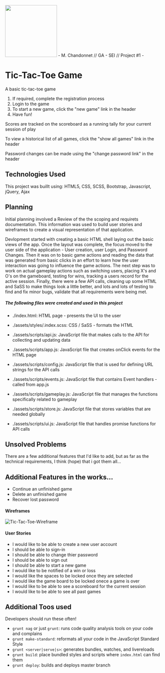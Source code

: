 <img src=https://user-images.githubusercontent.com/21346239/91862876-7bf3f580-ec3c-11ea-94d6-5236f3867a9c.png width="168" height="168">
- M. Chandonnet // GA - SEI // Project #1 -

# Tic-Tac-Toe Game

A basic tic-tac-toe game
1. If required, complete the registration process
2. Login to the game
3. To start a new game, click the "new game" link in the header
4. Have fun!

Scores are tracked on the scoreboard as a running tally for your current session of play

To view a historical list of all games, click the "show all games" link in the header

Password changes can be made using the "change password link" in the header


## Technologies Used

This project was buillt using: HTML5, CSS, SCSS, Bootstrap, Javascript, jQuery, Ajax


## Planning

Initial planning involved a Review of the the scoping and requirets documentation.  This information was used to build user stories and wireframes to create a visual representation of that application.

Devlopment started with creating a basic HTML shell laying out the basic views of the app.  Once the layout was complete, the focus moved to the user side of the application - User creation, user Login, and Password Changes.  Then it was on to basic game actions and reading the data that was generated from basic clicks in an effort to learn how the user interaction was going to influence the game actions.  The next step was to work on actual gameplay actions such as switching users, placing X's and O's on the gameboard, testing for wins, tracking a users record for the active session.  Finally, there were a few API calls, cleaning up some HTML and SaSS to make things look a little better, and lots and lots of testing to find and fix minor bugs, validate that all requirements were being met.


##### The following files were created and used in this project

+ ./index.html: HTML page - presents the UI to the user

+ ./assets/styles/.index.scss: CSS / SaSS - formats the HTML

+ ./assets/scripts/api.js: JavaScript file that makes calls to the API for collecting and updating data

+ ./assets/scripts/app.js: JavaScript file that creates onClick events for the HTML page

+ ./assets/scripts/config.js: JavaScript file that is used for defining URL strings for the API calls

+ ./assets/scripts/events.js: JavaScript file that contains Event handlers - called from app.js

+ ./assets/scripts/gameplay.js: JavaScript file that manages the functions specifically related to gameplay

+ ./assets/scripts/store.js: JavaScript file that stores variables that are needed globally

+ ./assets/scripts/ui.js: JavaScript file that handles promise functions for API calls


## Unsolved Problems
There are a few additional features that I'd like to add, but as far as the technical requirements, I think (hope) that i got them all...


## Additional Features in the works...

+ Continue an unfinished game
+ Delete an unfinished game
+ Recover lost password



#### Wireframes
![Tic-Tac-Toe-Wireframe](https://user-images.githubusercontent.com/21346239/91862735-57981900-ec3c-11ea-8415-71feda54be3b.png)


#### User Stories

+ I would like to be able to create a new user account
+ I should be able to sign-in
+ I should be able to change thier password
+ I should be able to sign out
+ I should be able to start a new game
+ I would like to be notified of a win or loss
+ I would like the spaces to be locked once they are selected
+ I would like the game board to be locked onece a game is over 
+ I would like to be able to see a scoreboard for the current session
+ I would like to be able to see all past games



## Additional Toos used
Developers should run these often!

- `grunt nag` or just `grunt`: runs code quality analysis tools on your code
    and complains
- `grunt make-standard`: reformats all your code in the JavaScript Standard Style
- `grunt <server|serve|s>`: generates bundles, watches, and livereloads
- `grunt build`: place bundled styles and scripts where `index.html` can find
    them
- `grunt deploy`: builds and deploys master branch

